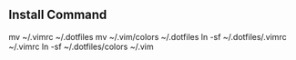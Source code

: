 ## Install Command

mv ~/.vimrc ~/.dotfiles
mv ~/.vim/colors ~/.dotfiles
ln -sf ~/.dotfiles/.vimrc ~/.vimrc
ln -sf ~/.dotfiles/colors ~/.vim
